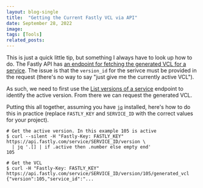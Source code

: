 ```yaml
---
layout: blog-single
title:  "Getting the Current Fastly VCL via API"
date: September 28, 2022
image: 
tags: [Tools]
related_posts:
---
```


This is just a quick little tip, but something I always have to look up how to do. The Fastly API has [an endpoint for fetching the generated VCL for a service](https://developer.fastly.com/reference/api/vcl-services/vcl/#get-custom-vcl-generated). The issue is that the `version_id` for the serivce must be provided in the request (there's no way to say "just give me the currently active VCL").

<!-- excerpt_separator -->

As such, we need to first use the [List versions of a service](https://developer.fastly.com/reference/api/services/version/#list-service-versions) endpoint to identify the active version. From there we can request the generated VCL.

Putting this all together, assuming you have [`jq`](https://stedolan.github.io/jq/) installed, here's how to do this in practice (replace `FASTLY_KEY` and `SERVICE_ID` with the correct values for your project).

```
# Get the active version. In this example 105 is active
$ curl --silent -H "Fastly-Key: FASTLY_KEY" https://api.fastly.com/service/SERVICE_ID/version \
  | jq '.[] | if .active then .number else empty end'
105

# Get the VCL
$ curl -H "Fastly-Key: FASTLY_KEY" https://api.fastly.com/service/SERVICE_ID/version/105/generated_vcl
{"version":105,"service_id":"...
```
